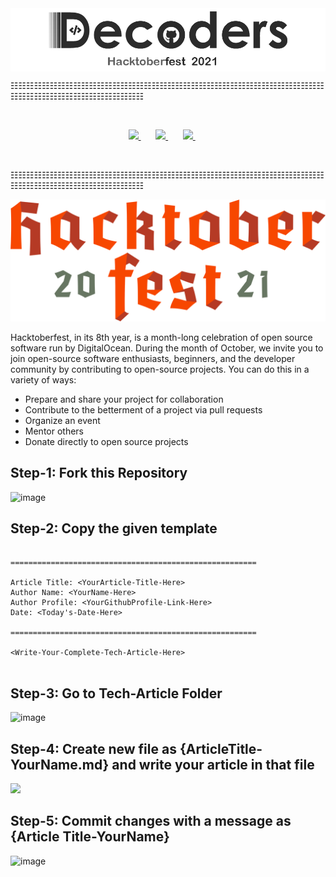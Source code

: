 <img align="center" width="1000" alt="logo" src="assets/DECODERS-HACKTOBERFEST-2021.png">

☷☷☷☷☷☷☷☷☷☷☷☷☷☷☷☷☷☷☷☷☷☷☷☷☷☷☷☷☷☷☷☷☷☷☷☷☷☷☷☷☷☷☷☷☷☷☷☷☷☷☷☷☷☷☷☷☷
<br/>

  <br/>

  <p align="center">
<a href="https://t.me/decodershbtu">
    <img src="https://upload.wikimedia.org/wikipedia/commons/8/82/Telegram_logo.svg" height="50px" />
  </a>&nbsp; &nbsp; &nbsp;
  <a href="https://www.linkedin.com/company/decodershbtu">
    <img src="https://raw.githubusercontent.com/alexnaiman/alexnaiman/master/resources/linkedin.webp" height="50px" />
  </a>&nbsp; &nbsp; &nbsp;
  <a href="https://instagram.com/decodershbtu">
    <img src="https://upload.wikimedia.org/wikipedia/commons/thumb/1/13/CIS-A2K_Instagram_Icon_%28Pink%29.svg/640px-CIS-A2K_Instagram_Icon_%28Pink%29.svg.png" height="50px" />
  </a>&nbsp; &nbsp; &nbsp;

</p>
  <br/>

☷☷☷☷☷☷☷☷☷☷☷☷☷☷☷☷☷☷☷☷☷☷☷☷☷☷☷☷☷☷☷☷☷☷☷☷☷☷☷☷☷☷☷☷☷☷☷☷☷☷☷☷☷☷☷☷☷
<br/>

<img width="1000" alt="logo" src="assets/logo-hacktoberfest-2021.svg">

Hacktoberfest, in its 8th year, is a month-long celebration of open source software run by DigitalOcean. During the month of October, we invite you to join open-source software enthusiasts, beginners, and the developer community by contributing to open-source projects. You can do this in a variety of ways:

- Prepare and share your project for collaboration
- Contribute to the betterment of a project via pull requests
- Organize an event
- Mentor others
- Donate directly to open source projects





<h2>Step-1: Fork this Repository</h2>

![image](https://user-images.githubusercontent.com/23385605/137081570-123c1118-fea3-496b-9f28-6cfee0b21bdc.png)



<h2>Step-2: Copy the given template</h2>

```

=======================================================

Article Title: <YourArticle-Title-Here>
Author Name: <YourName-Here>
Author Profile: <YourGithubProfile-Link-Here>
Date: <Today's-Date-Here>

=======================================================

<Write-Your-Complete-Tech-Article-Here>


```


<h2> Step-3: Go to Tech-Article Folder</h2>

![image](https://user-images.githubusercontent.com/23385605/137084169-69190140-9529-469d-b2cd-c97a579f5404.png)

<h2> Step-4: Create new file as {ArticleTitle-YourName.md} and write your article in that file </h2>
  
  <img src="assets/CreatingNewFileForArticle.gif"></img>
  

<h2> Step-5: Commit changes with a message as {Article Title-YourName} </h2>  
  
  ![image](https://user-images.githubusercontent.com/23385605/137120389-9b53c8de-5cb2-418a-b05c-46d0aac69ee7.png)

